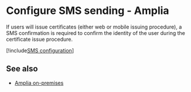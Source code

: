 ﻿# Configure SMS sending - Amplia

If users will issue certificates (either web or mobile issuing procedure), a SMS confirmation is required to confirm the identity of the user during the
certificate issue procedure.

[!include[SMS configuration](../../includes/spa-config/sms-config-full.md)]

## See also

* [Amplia on-premises](index.md)

